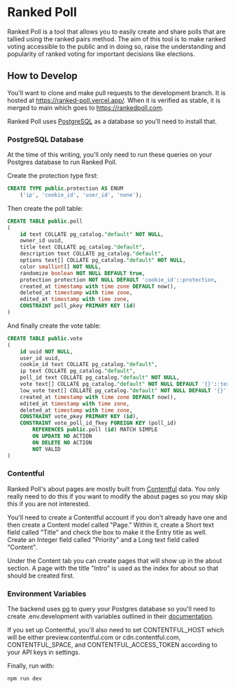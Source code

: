 # Ranked Poll

Ranked Poll is a tool that allows you to easily create and share polls that are tallied using the ranked pairs method. The aim of this tool is to make ranked voting accessible to the public and in doing so, raise the understanding and popularity of ranked voting for important decisions like elections.

## How to Develop

You'll want to clone and make pull requests to the development branch. It is hosted at https://ranked-poll.vercel.app/. When it is verified as stable, it is merged to main which goes to https://rankedpoll.com.

Ranked Poll uses [PostgreSQL](https://www.postgresql.org/download/) as a database so you'll need to install that.

### PostgreSQL Database

At the time of this writing, you'll only need to run these queries on your Postgres database to run Ranked Poll.

Create the protection type first:
```sql
CREATE TYPE public.protection AS ENUM
    ('ip', 'cookie_id', 'user_id', 'none');
```

Then create the poll table:
```sql
CREATE TABLE public.poll
(
    id text COLLATE pg_catalog."default" NOT NULL,
    owner_id uuid,
    title text COLLATE pg_catalog."default",
    description text COLLATE pg_catalog."default",
    options text[] COLLATE pg_catalog."default" NOT NULL,
    color smallint[] NOT NULL,
    randomize boolean NOT NULL DEFAULT true,
    protection protection NOT NULL DEFAULT 'cookie_id'::protection,
    created_at timestamp with time zone DEFAULT now(),
    deleted_at timestamp with time zone,
    edited_at timestamp with time zone,
    CONSTRAINT poll_pkey PRIMARY KEY (id)
)
```

And finally create the vote table:
```sql
CREATE TABLE public.vote
(
    id uuid NOT NULL,
    user_id uuid,
    cookie_id text COLLATE pg_catalog."default",
    ip text COLLATE pg_catalog."default",
    poll_id text COLLATE pg_catalog."default" NOT NULL,
    vote text[] COLLATE pg_catalog."default" NOT NULL DEFAULT '{}'::text[],
    low_vote text[] COLLATE pg_catalog."default" NOT NULL DEFAULT '{}'::text[],
    created_at timestamp with time zone DEFAULT now(),
    edited_at timestamp with time zone,
    deleted_at timestamp with time zone,
    CONSTRAINT vote_pkey PRIMARY KEY (id),
    CONSTRAINT vote_poll_id_fkey FOREIGN KEY (poll_id)
        REFERENCES public.poll (id) MATCH SIMPLE
        ON UPDATE NO ACTION
        ON DELETE NO ACTION
        NOT VALID
)
```

### Contentful

Ranked Poll's about pages are mostly built from [Contentful](https://www.contentful.com/) data. You only really need to do this if you want to modify the about pages so you may skip this if you are not interested.

You'll need to create a Contentful account if you don't already have one and then create a Content model called "Page." Within it, create a Short text field called "Title" and check the box to make it the Entry title as well. Create an Integer field called "Priority" and a Long text field called "Content".

Under the Content tab you can create pages that will show up in the about section. A page with the title "Intro" is used as the index for about so that should be created first.

### Environment Variables

The backend uses [pg](https://www.npmjs.com/package/pg) to query your Postgres database so you'll need to create .env.development with variables outlined in their [documentation](https://node-postgres.com/features/connecting).

If you set up Contentful, you'll also need to set CONTENTFUL_HOST which will be either preview.contentful.com or cdn.contentful.com, CONTENTFUL_SPACE, and CONTENTFUL_ACCESS_TOKEN according to your API keys in settings.

Finally, run with: 
```bash
npm run dev
```
